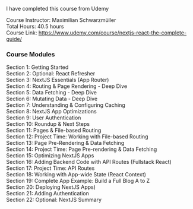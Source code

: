 I have completed this course from Udemy

Course Instructor: Maximilian Schwarzmüller <br/>
Total Hours: 40.5 hours <br/>
Course Link: https://www.udemy.com/course/nextjs-react-the-complete-guide/

<h3>Course Modules</h3>

Section 1: Getting Started <br/>
Section 2: Optional: React Refresher <br/>
Section 3: NextJS Essentials (App Router) <br/>
Section 4: Routing & Page Rendering - Deep Dive<br/>
Section 5: Data Fetching - Deep Dive<br/>
Section 6: Mutating Data - Deep Dive<br/>
Section 7: Understanding & Configuring Caching<br/>
Section 8: NextJS App Optimizations<br/>
Section 9: User Authentication<br/>
Section 10: Roundup & Next Steps<br/>
Section 11: Pages & File-based Routing<br/>
Section 12: Project Time: Working with File-based Routing<br/>
Section 13: Page Pre-Rendering & Data Fetching<br/>
Section 14: Project Time: Page Pre-rendering & Data Fetching<br/>
Section 15: Optimizing NextJS Apps<br/>
Section 16: Adding Backend Code with API Routes (Fullstack React)<br/>
Section 17: Project Time: API Routes<br/>
Section 18: Working with App-wide State (React Context)<br/>
Section 19: Complete App Example: Build a Full Blog A to Z<br/>
Section 20: Deploying NextJS Apps)<br/>
Section 21: Adding Authentication<br/>
Section 22: Optional: NextJS Summary<br/>
